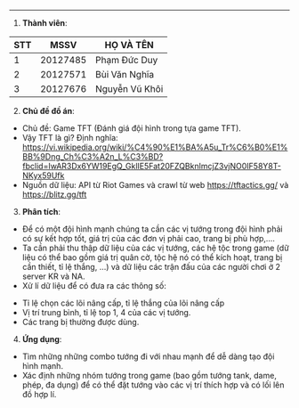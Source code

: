 ---
1. **Thành viên**: 

|STT|MSSV|HỌ VÀ TÊN|
|---|----|---------|
|1  |20127485|Phạm Đức Duy|
|2  |20127571|Bùi Văn Nghĩa|
|3  |20127676|Nguyễn Vũ Khôi|

2. **Chủ đề đồ án**: 
- Chủ đề: Game TFT (Đánh giá đội hình trong tựa game TFT).
- Vậy TFT là gì? Định nghĩa: https://vi.wikipedia.org/wiki/%C4%90%E1%BA%A5u_Tr%C6%B0%E1%BB%9Dng_Ch%C3%A2n_L%C3%BD?fbclid=IwAR3Dx6YW19EgQ_GklIE5Fat20FZQBknlmcjZ3vjNO0IF58Y8T-NKyx59Ufk
- Nguồn dữ liệu: API từ Riot Games và crawl từ web https://tftactics.gg/ và https://blitz.gg/tft

3. **Phân tích**:
- Để có một đội hình mạnh chúng ta cần các vị tướng trong đội hình phải có sự kết hợp tốt, giá trị của các đơn vị phải cao, trang bị phù hợp,....
- Ta cần phải thu thập dữ liệu của các vị tướng, các hệ tộc trong game (dữ liệu có thể bao gồm giá trị quân cờ, tộc hệ nó có thể kích hoạt, trang bị cần thiết, tỉ lệ thắng, ...) và dữ liệu các trận đấu của các người chơi ở 2 server KR và NA.
- Xử lí dữ liệu để có đưa ra các thông số:
+ Tỉ lệ chọn các lõi nâng cấp, tỉ lệ thắng của lõi nâng cấp
+ Vị trí trung bình, tỉ lệ top 1, 4 của các vị tướng.
+ Các trang bị thường được dùng.

4. **Ứng dụng**:
- Tìm những những combo tướng đi với nhau mạnh để dễ dàng tạo đội hình mạnh.
- Xác định những nhóm tướng trong game (bao gồm tướng tank, dame, phép, đa dụng) để có thể đặt tướng vào các vị trí thích hợp và có lối lên đồ hợp lí.
